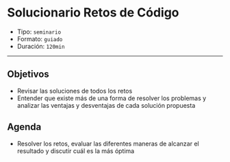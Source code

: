 # Solucionario Retos de Código

- Tipo: `seminario`
- Formato: `guiado`
- Duración: `120min`

***

## Objetivos

- Revisar las soluciones de todos los retos
- Entender que existe más de una forma de resolver los problemas y analizar
las ventajas y desventajas de cada solución propuesta

## Agenda

* Resolver los retos, evaluar las diferentes maneras de alcanzar el resultado y discutir cuál es la más óptima
